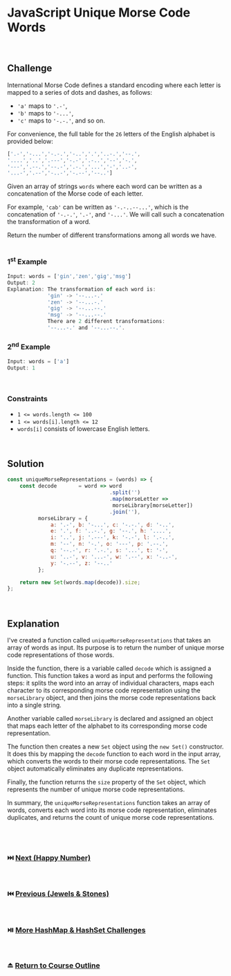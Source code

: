 # JavaScript Unique Morse Code Words
<br/>

## Challenge
International Morse Code defines a standard encoding where each letter is mapped to a series of dots and dashes, as follows:

- `'a'` maps to `'.-'`,
- `'b'` maps to `'-...'`,
- `'c'` maps to `'-.-.'`, and so on.

For convenience, the full table for the `26` letters of the English alphabet is provided below:

```JavaScript
['.-','-...','-.-.','-..','.','..-.','--.',
'....','..','.---','-.-','.-..','--','-.',
'---','.--.','--.-','.-.','...','-','..-',
'...-','.--','-..-','-.--','--..']
```

Given an array of strings `words` where each word can be written as a concatenation of the Morse code of each letter.

For example, `'cab'` can be written as `'-.-..--...'`, which is the concatenation of `'-.-.'`, `'.-'`, and `'-...'`. We will call such a concatenation the transformation of a word.

Return the number of different transformations among all words we have.
<br/>
<br/>

### 1<sup>st</sup> Example

```JavaScript
Input: words = ['gin','zen','gig','msg']
Output: 2
Explanation: The transformation of each word is:
             'gin' -> '--...-.'
             'zen' -> '--...-.'
             'gig' -> '--...--.'
             'msg' -> '--...--.'
             There are 2 different transformations:
             '--...-.' and '--...--.'.
```

### 2<sup>nd</sup> Example

```JavaScript
Input: words = ['a']
Output: 1
```

<br/>

### Constraints

- `1 <= words.length <= 100`
- `1 <= words[i].length <= 12`
- `words[i]` consists of lowercase English letters.

<br/>

## Solution

```JavaScript
const uniqueMorseRepresentations = (words) => {
    const decode       = word => word
                                 .split('')
                                 .map(morseLetter =>
                                  morseLibrary[morseLetter])
                                 .join(''),
          morseLibrary = {
              a: '.-', b: '-...', c: '-.-.', d: '-..',
              e: '.', f: '..-.', g: '--.', h: '....',
              i: '..', j: '.---', k: '-.-', l: '.-..',
              m: '--', n: '-.', o: '---', p: '.--.',
              q: '--.-', r: '.-.', s: '...', t: '-',
              u: '..-', v: '...-', w: '.--', x: '-..-',
              y: '-.--', z: '--..'
          };

    return new Set(words.map(decode)).size;
};
```

<br/>

## Explanation

I've created a function called `uniqueMorseRepresentations` that takes an array of words as input. Its purpose is to return the number of unique morse code representations of those words.
<br/>

Inside the function, there is a variable called `decode` which is assigned a function. This function takes a word as input and performs the following steps: it splits the word into an array of individual characters, maps each character to its corresponding morse code representation using the `morseLibrary` object, and then joins the morse code representations back into a single string.
<br/>

Another variable called `morseLibrary` is declared and assigned an object that maps each letter of the alphabet to its corresponding morse code representation.
<br/>

The function then creates a new `Set` object using the `new Set()` constructor. It does this by mapping the `decode` function to each word in the input array, which converts the words to their morse code representations. The `Set` object automatically eliminates any duplicate representations.
<br/>

Finally, the function returns the `size` property of the `Set` object, which represents the number of unique morse code representations.
<br/>

In summary, the `uniqueMorseRepresentations` function takes an array of words, converts each word into its morse code representation, eliminates duplicates, and returns the count of unique morse code representations.
<br/>
<br/>
<br/>
<br/>

### :next_track_button: [Next (Happy Number)][Next]
<br/>

### :previous_track_button: [Previous (Jewels & Stones)][Previous]
<br/>

### :play_or_pause_button: [More HashMap & HashSet Challenges][More]
<br/>

### :eject_button: [Return to Course Outline][Return]
<br/>

[Next]: https://github.com/Superklok/JavaScriptHashMapsAndSets/blob/main/Sorting/JavaScriptHappyNumber.md
[Previous]: https://github.com/Superklok/JavaScriptHashMapsAndSets/blob/main/Sorting/JavaScriptJewelsAndStones.md
[More]: https://github.com/Superklok/JavaScriptHashMapsAndSets
[Return]: https://github.com/Superklok/LearnJavaScript